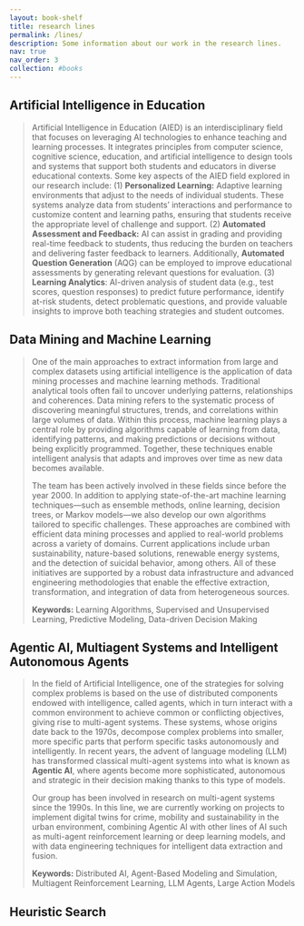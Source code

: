```yaml
---
layout: book-shelf
title: research lines
permalink: /lines/
description: Some information about our work in the research lines.
nav: true
nav_order: 3
collection: #books
---
```


## Artificial Intelligence in Education
> Artificial Intelligence in Education (AIED) is an interdisciplinary field that focuses on leveraging AI technologies to enhance teaching and learning processes. It integrates principles from computer science, cognitive science, education, and artificial intelligence to design tools and systems that support both students and educators in diverse educational contexts. Some key aspects of the AIED field explored in our research include: (1) **Personalized Learning:** Adaptive learning environments that adjust to the needs of individual students. These systems analyze data from students’ interactions and performance to customize content and learning paths, ensuring that students receive the appropriate level of challenge and support. (2) **Automated Assessment and Feedback:** AI can assist in grading and providing real-time feedback to students, thus reducing the burden on teachers and delivering faster feedback to learners. Additionally, **Automated Question Generation** (AQG) can be employed to improve educational assessments by generating relevant questions for evaluation. (3) **Learning Analytics**: AI-driven analysis of student data (e.g., test scores, question responses) to predict future performance, identify at-risk students, detect problematic questions, and provide valuable insights to improve both teaching strategies and student outcomes.


## Data Mining and Machine Learning
> One of the main approaches to extract information from large and complex datasets using artificial intelligence is the application of data mining processes and machine learning methods. Traditional analytical tools often fail to uncover underlying patterns, relationships and coherences. Data mining refers to the systematic process of discovering meaningful structures, trends, and correlations within large volumes of data. Within this process, machine learning plays a central role by providing algorithms capable of learning from data, identifying patterns, and making predictions or decisions without being explicitly programmed. Together, these techniques enable intelligent analysis that adapts and improves over time as new data becomes available.
>
> The team has been actively involved in these fields since before the year 2000. In addition to applying state-of-the-art machine learning techniques—such as ensemble methods, online learning, decision trees, or Markov models—we also develop our own algorithms tailored to specific challenges. These approaches are combined with efficient data mining processes and applied to real-world problems across a variety of domains. Current applications include urban sustainability, nature-based solutions, renewable energy systems, and the detection of suicidal behavior, among others. All of these initiatives are supported by a robust data infrastructure and advanced engineering methodologies that enable the effective extraction, transformation, and integration of data from heterogeneous sources.
>
> **Keywords:** Learning Algorithms, Supervised and Unsupervised Learning, Predictive Modeling, Data-driven Decision Making

## Agentic AI, Multiagent Systems and Intelligent Autonomous Agents

> In the field of Artificial Intelligence, one of the strategies for solving complex problems is based on the use of distributed components endowed with intelligence, called agents, which in turn interact with a common environment to achieve common or conflicting objectives, giving rise to multi-agent systems. These systems, whose origins date back to the 1970s, decompose complex problems into smaller, more specific parts that perform specific tasks autonomously and intelligently. In recent years, the advent of language modeling (LLM) has transformed classical multi-agent systems into what is known as **Agentic AI**, where agents become more sophisticated, autonomous and strategic in their decision making thanks to this type of models.
>
> Our group has been involved in research on multi-agent systems since the 1990s. In this line, we are currently working on projects to implement digital twins for crime, mobility and sustainability in the urban environment, combining Agentic AI with other lines of AI such as multi-agent reinforcement learning or deep learning models, and with data engineering techniques for intelligent data extraction and fusion.
>
> **Keywords:** Distributed AI, Agent-Based Modeling and Simulation, Multiagent Reinforcement Learning, LLM Agents, Large Action Models

## Heuristic Search

>
